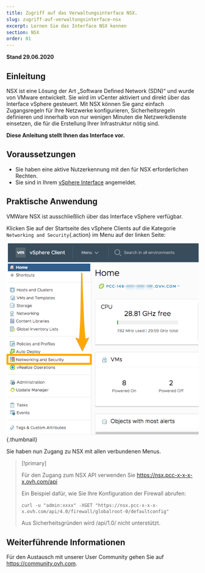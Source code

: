 ```yaml
---
title: Zugriff auf das Verwaltungsinterface NSX.
slug: zugriff-auf-verwaltungsinterface-nsx
excerpt: Lernen Sie das Interface NSX kennen
section: NSX
order: 01
---
```


**Stand 29.06.2020**

## Einleitung

NSX ist eine Lösung der Art „Software Defined Network (SDN)“ und wurde von VMware entwickelt. Sie wird im vCenter aktiviert und direkt über das Interface vSphere gesteuert. Mit NSX können Sie ganz einfach Zugangsregeln für Ihre Netzwerke konfigurieren, Sicherheitsregeln definieren und innerhalb von nur wenigen Minuten die Netzwerkdienste einsetzen, die für die Erstellung Ihrer Infrastruktur nötig sind.

**Diese Anleitung stellt Ihnen das Interface vor.**

## Voraussetzungen

- Sie haben eine aktive Nutzerkennung mit den für NSX erforderlichen Rechten.
- Sie sind in Ihrem [vSphere Interface](../connexion-interface-vsphere/) angemeldet.

## Praktische Anwendung

VMWare NSX ist ausschließlich über das Interface vSphere verfügbar.

Klicken Sie auf der Startseite des vSphere Clients auf die Kategorie `Networking and Security`{.action} im Menu auf der linken Seite:

![Networking and Security](images/nsx01.png){.thumbnail}

Sie haben nun Zugang zu NSX mit allen verbundenen Menus.


> [!primary]
>
> Für den Zugang zum NSX API verwenden Sie https://nsx.pcc-x-x-x-x.ovh.com/api
>
> Ein Beispiel dafür, wie Sie Ihre Konfiguration der Firewall abrufen: 
>
> ```
> curl -u "admin:xxxx" -XGET "https://nsx.pcc-x-x-x-x.ovh.com/api/4.0/firewall/globalroot-0/defaultconfig"
> ```
>
> Aus Sicherheitsgründen wird /api/1.0/ nicht unterstützt.
> 


## Weiterführende Informationen

Für den Austausch mit unserer User Community gehen Sie auf <https://community.ovh.com>.
